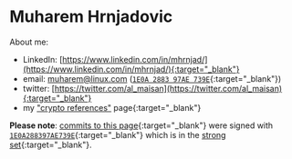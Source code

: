 # Muharem Hrnjadovic

About me:

* LinkedIn: [https://www.linkedin.com/in/mhrnjad/](https://www.linkedin.com/in/mhrnjad/){:target="_blank"}
* email: [muharem@linux.com](mailto:muharem@linux.com) ([`1E0A 2883 97AE 739E`](https://pgp.surfnet.nl/pks/lookup?op=get&search=0x1E0A288397AE739E){:target="_blank"})
* twitter: [https://twitter.com/al_maisan](https://twitter.com/al_maisan){:target="_blank"}
* my ["crypto references"](https://301.mx/crypto) page{:target="_blank"}

**Please note**: [commits to this page](https://github.com/al-maisan/bcfail/commits/master){:target="_blank"} were signed with [`1E0A288397AE739E`](https://pgp.cs.uu.nl/stats/1e0a288397ae739e.html){:target="_blank"} which is in the [strong set](https://pgp.cs.uu.nl/plot/){:target="_blank"}.
